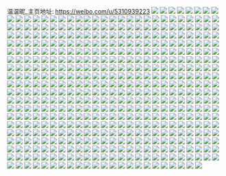 温温昵_主页地址: https://weibo.com/u/5310939223 
![](https://wx4.sinaimg.cn/mw2000/005Nq9U3gy1h94zomtxn8j32c03404qs.jpg) 
![](https://wx4.sinaimg.cn/mw2000/005Nq9U3gy1h94zop5ubgj329f2blu0x.jpg) 
![](https://wx4.sinaimg.cn/mw2000/005Nq9U3gy1h94zoiybnjj32eo37ke84.jpg) 
![](https://wx4.sinaimg.cn/mw2000/005Nq9U3gy1h94zol6713j316o1kw4qp.jpg) 
![](https://wx4.sinaimg.cn/mw2000/005Nq9U3gy1h94zokaqw9j32c0340u0y.jpg) 
![](https://wx4.sinaimg.cn/mw2000/005Nq9U3gy1h94zoo7atnj32c03407wj.jpg) 
![](https://wx4.sinaimg.cn/mw2000/005Nq9U3gy1h94zotmx9vj32c03407wk.jpg) 
![](https://wx4.sinaimg.cn/mw2000/005Nq9U3gy1h94zoqkx5fj328t2zr4qs.jpg) 
![](https://wx4.sinaimg.cn/mw2000/005Nq9U3gy1h8y1w36v1cj31o01o0e81.jpg) 
![](https://wx4.sinaimg.cn/mw2000/005Nq9U3gy1h8y1ulex2tj30wi0wiqbb.jpg) 
![](https://wx4.sinaimg.cn/mw2000/005Nq9U3gy1h8y1um1f8wj30wi0wi11u.jpg) 
![](https://wx4.sinaimg.cn/mw2000/005Nq9U3gy1h8y1uj5yj9j30wi0wiwoj.jpg) 
![](https://wx4.sinaimg.cn/mw2000/005Nq9U3gy1h8vstu8gwgj32c02c07wi.jpg) 
![](https://wx4.sinaimg.cn/mw2000/005Nq9U3gy1h8vsphmx0mj32c0340e82.jpg) 
![](https://wx4.sinaimg.cn/mw2000/005Nq9U3gy1h8vspiydj8j32c0340hdu.jpg) 
![](https://wx4.sinaimg.cn/mw2000/005Nq9U3gy1h8vssh9raej316o1kwqec.jpg) 
![](https://wx4.sinaimg.cn/mw2000/005Nq9U3gy1h8vstvmazsj33402c0hdt.jpg) 
![](https://wx4.sinaimg.cn/mw2000/005Nq9U3gy1h8ul3dm87jj32c03404qq.jpg) 
![](https://wx4.sinaimg.cn/mw2000/005Nq9U3gy1h8ul3fuf4bj31kw35s7wi.jpg) 
![](https://wx4.sinaimg.cn/mw2000/005Nq9U3gy1h8ul3gqzr1j33402c0b29.jpg) 
![](https://wx4.sinaimg.cn/mw2000/005Nq9U3gy1h87jp6q1z7j31kw1kwb29.jpg) 
![](https://wx4.sinaimg.cn/mw2000/005Nq9U3gy1h87jp7kx8jj31kw1kw4qp.jpg) 
![](https://wx4.sinaimg.cn/mw2000/005Nq9U3gy1h87jp95778j31fy1fyx6p.jpg) 
![](https://wx4.sinaimg.cn/mw2000/005Nq9U3gy1h7sc6zg96lj31o0280kjl.jpg) 
![](https://wx4.sinaimg.cn/mw2000/005Nq9U3gy1h7sc70ns5ej312n1fj7oh.jpg) 
![](https://wx4.sinaimg.cn/mw2000/005Nq9U3gy1h7sc6y8u1zj31by1rxb29.jpg) 
![](https://wx4.sinaimg.cn/mw2000/005Nq9U3gy1h7ovc01zhsj314n1i74jp.jpg) 
![](https://wx4.sinaimg.cn/mw2000/005Nq9U3gy1h7ovbxpjdqj31k21pqb29.jpg) 
![](https://wx4.sinaimg.cn/mw2000/005Nq9U3gy1h7ovbwm7zkj31pd21x7wh.jpg) 
![](https://wx4.sinaimg.cn/mw2000/005Nq9U3gy1h7ovc0l5q8j316o1kwqqw.jpg) 
![](https://wx4.sinaimg.cn/mw2000/005Nq9U3gy1h7ovbyvy3pj31kw1kwhdt.jpg) 
![](https://wx4.sinaimg.cn/mw2000/005Nq9U3gy1h7ovbvl8rpj31kw1kw4qp.jpg) 
![](https://wx4.sinaimg.cn/mw2000/005Nq9U3gy1h7kg7rd2blj316o16oan0.jpg) 
![](https://wx4.sinaimg.cn/mw2000/005Nq9U3gy1h7kg7pqujaj31o0280qv6.jpg) 
![](https://wx4.sinaimg.cn/mw2000/005Nq9U3gy1h7kg7qqn69j31mc25se81.jpg) 
![](https://wx4.sinaimg.cn/mw2000/005Nq9U3gy1h7b46c22arj31sc1sce55.jpg) 
![](https://wx4.sinaimg.cn/mw2000/005Nq9U3gy1h6uvc9l6rlj31kw1kwhd0.jpg) 
![](https://wx4.sinaimg.cn/mw2000/005Nq9U3gy1h6uvc4eelzj310x1d8ttn.jpg) 
![](https://wx4.sinaimg.cn/mw2000/005Nq9U3gy1h6uvc8xlmvj316k1jtk2a.jpg) 
![](https://wx4.sinaimg.cn/mw2000/005Nq9U3gy1h6uvc35xp1j31kw1kwqob.jpg) 
![](https://wx4.sinaimg.cn/mw2000/005Nq9U3gy1h6uvc1ttz1j313y1h94qp.jpg) 
![](https://wx4.sinaimg.cn/mw2000/005Nq9U3gy1h6uvc0zpo4j32c03401kz.jpg) 
![](https://wx4.sinaimg.cn/mw2000/005Nq9U3gy1h6uvc8353vj30n00xdq5f.jpg) 
![](https://wx4.sinaimg.cn/mw2000/005Nq9U3gy1h6uvc714kkj324021ewmr.jpg) 
![](https://wx4.sinaimg.cn/mw2000/005Nq9U3gy1h6uvc2k1zvj30mr0c10x8.jpg) 
![](https://wx4.sinaimg.cn/mw2000/005Nq9U3gy1h6mp5fy91qj316o1kwapl.jpg) 
![](https://wx4.sinaimg.cn/mw2000/005Nq9U3gy1h6mp5gvuazj316p1kw1fp.jpg) 
![](https://wx4.sinaimg.cn/mw2000/005Nq9U3gy1h6a15kxebej320830cu0z.jpg) 
![](https://wx4.sinaimg.cn/mw2000/005Nq9U3gy1h6a15for55j329d29dqv6.jpg) 
![](https://wx4.sinaimg.cn/mw2000/005Nq9U3gy1h6a15eeiunj32bz2bzqv6.jpg) 
![](https://wx4.sinaimg.cn/mw2000/005Nq9U3gy1h6a15m6mztj32c0340qv6.jpg) 
![](https://wx4.sinaimg.cn/mw2000/005Nq9U3gy1h6202fee7tj32dc35se0k.jpg) 
![](https://wx4.sinaimg.cn/mw2000/005Nq9U3gy1h6202gmo78j32dc35se82.jpg) 
![](https://wx4.sinaimg.cn/mw2000/005Nq9U3gy1h6202j7ikkj32dc35se82.jpg) 
![](https://wx4.sinaimg.cn/mw2000/005Nq9U3gy1h6202hzrwhj32dc35skjm.jpg) 
![](https://wx4.sinaimg.cn/mw2000/005Nq9U3gy1h5twln5f0mj31o01o0e81.jpg) 
![](https://wx4.sinaimg.cn/mw2000/005Nq9U3gy1h5twlouzm5j31nz1nze81.jpg) 
![](https://wx4.sinaimg.cn/mw2000/005Nq9U3gy1h5twlq9t9aj31o01o0kjl.jpg) 
![](https://wx4.sinaimg.cn/mw2000/005Nq9U3gy1h5h1b2wc1oj32c0340x6q.jpg) 
![](https://wx4.sinaimg.cn/mw2000/005Nq9U3gy1h5h1b8w1d1j32dc35s1kz.jpg) 
![](https://wx4.sinaimg.cn/mw2000/005Nq9U3gy1h57vcvcbifj31nz1nze81.jpg) 
![](https://wx4.sinaimg.cn/mw2000/005Nq9U3gy1h57vczdyi3j31o01o0e81.jpg) 
![](https://wx4.sinaimg.cn/mw2000/005Nq9U3gy1h56uaqnw8bj316o1kwh8y.jpg) 
![](https://wx4.sinaimg.cn/mw2000/005Nq9U3gy1h56uap5ff5j316o1kw7vk.jpg) 
![](https://wx4.sinaimg.cn/mw2000/005Nq9U3gy1h56ub4trv2j31o0280x6p.jpg) 
![](https://wx4.sinaimg.cn/mw2000/005Nq9U3gy1h56ub6tsg7j31401ickeb.jpg) 
![](https://wx4.sinaimg.cn/mw2000/005Nq9U3gy1h56uba71rjj322w2rs1kz.jpg) 
![](https://wx4.sinaimg.cn/mw2000/005Nq9U3gy1h56ubbxg44j32c0340x6p.jpg) 
![](https://wx4.sinaimg.cn/mw2000/005Nq9U3gy1h56ubpswkej32c033ze84.jpg) 
![](https://wx4.sinaimg.cn/mw2000/005Nq9U3gy1h56ubql09ij316o1kwdvl.jpg) 
![](https://wx4.sinaimg.cn/mw2000/005Nq9U3gy1h56ubtg59uj32c033z7wj.jpg) 
![](https://wx4.sinaimg.cn/mw2000/005Nq9U3ly1h4yp2d6u4oj323u35s4qq.jpg) 
![](https://wx4.sinaimg.cn/mw2000/005Nq9U3ly1h4yp279w90j323u35su0x.jpg) 
![](https://wx4.sinaimg.cn/mw2000/005Nq9U3ly1h4yp1jhrqhj337k4tcb29.jpg) 
![](https://wx4.sinaimg.cn/mw2000/005Nq9U3ly1h4yp1xa21vj311x1kwx0i.jpg) 
![](https://wx4.sinaimg.cn/mw2000/005Nq9U3ly1h4yp1z1ozqj311x1kwdwn.jpg) 
![](https://wx4.sinaimg.cn/mw2000/005Nq9U3ly1h4yp20xhkej311x1kwnel.jpg) 
![](https://wx4.sinaimg.cn/mw2000/005Nq9U3ly1h4yp1lrdxoj311x1kwtt4.jpg) 
![](https://wx4.sinaimg.cn/mw2000/005Nq9U3ly1h4yp1uqnqej311x1kwql8.jpg) 
![](https://wx4.sinaimg.cn/mw2000/005Nq9U3ly1h4yp1s1gr9j323u35se82.jpg) 
![](https://wx4.sinaimg.cn/mw2000/005Nq9U3gy1h4sy0ak5eaj316o1kw4j0.jpg) 
![](https://wx4.sinaimg.cn/mw2000/005Nq9U3gy1h4sxzqqo3aj31o0280b2d.jpg) 
![](https://wx4.sinaimg.cn/mw2000/005Nq9U3gy1h4efxz2ipbj316o1kwn7v.jpg) 
![](https://wx4.sinaimg.cn/mw2000/005Nq9U3gy1h4efxyhotkj30w41kw7gf.jpg) 
![](https://wx4.sinaimg.cn/mw2000/005Nq9U3gy1h4efxzhk8sj316o1kwwt2.jpg) 
![](https://wx4.sinaimg.cn/mw2000/005Nq9U3gy1h4efy2ubykj31o02yoqv6.jpg) 
![](https://wx4.sinaimg.cn/mw2000/005Nq9U3gy1h45qvito0cj316o1kwaxh.jpg) 
![](https://wx4.sinaimg.cn/mw2000/005Nq9U3gy1h45qvg5b2gj30u014012l.jpg) 
![](https://wx4.sinaimg.cn/mw2000/005Nq9U3gy1h45qvhgho1j32c03401kx.jpg) 
![](https://wx4.sinaimg.cn/mw2000/005Nq9U3gy1h417ftfod9j316o1kwtx9.jpg) 
![](https://wx4.sinaimg.cn/mw2000/005Nq9U3gy1h417fv43m0j316o1kw7kq.jpg) 
![](https://wx4.sinaimg.cn/mw2000/005Nq9U3gy1h417fpk87gj316o1kw4dc.jpg) 
![](https://wx4.sinaimg.cn/mw2000/005Nq9U3gy1h417fbl36uj316o1kw4qp.jpg) 
![](https://wx4.sinaimg.cn/mw2000/005Nq9U3gy1h3sznvvx4qj310e1cik12.jpg) 
![](https://wx4.sinaimg.cn/mw2000/005Nq9U3gy1h3sznxhhp0j31551iv1ai.jpg) 
![](https://wx4.sinaimg.cn/mw2000/005Nq9U3gy1h3sznv2cuzj316o1kw1kx.jpg) 
![](https://wx4.sinaimg.cn/mw2000/005Nq9U3gy1h3sznzb68cj316o1kwaoz.jpg) 
![](https://wx4.sinaimg.cn/mw2000/005Nq9U3ly1h3ilrrpm54j32bt24be82.jpg) 
![](https://wx4.sinaimg.cn/mw2000/005Nq9U3ly1h3ilrtok4gj31kw1kwhdt.jpg) 
![](https://wx4.sinaimg.cn/mw2000/005Nq9U3ly1h3ilrpqw34j316o1l8tyj.jpg) 
![](https://wx4.sinaimg.cn/mw2000/005Nq9U3ly1h3ilrq77mxj30n01597dw.jpg) 
![](https://wx4.sinaimg.cn/mw2000/005Nq9U3gy1h3brwbro0yj31kw1kw7wh.jpg) 
![](https://wx4.sinaimg.cn/mw2000/005Nq9U3ly1h308bmysexj310q1czajy.jpg) 
![](https://wx4.sinaimg.cn/mw2000/005Nq9U3ly1h308bq4a3lj316o1kwh09.jpg) 
![](https://wx4.sinaimg.cn/mw2000/005Nq9U3ly1h308bpl94aj31371g9166.jpg) 
![](https://wx4.sinaimg.cn/mw2000/005Nq9U3ly1h308bnko12j314n1i67hk.jpg) 
![](https://wx4.sinaimg.cn/mw2000/005Nq9U3ly1h308bootnpj32bw33vnpd.jpg) 
![](https://wx4.sinaimg.cn/mw2000/005Nq9U3ly1h308bqz2dkj316o1kwkd3.jpg) 
![](https://wx4.sinaimg.cn/mw2000/005Nq9U3ly1h2d4uqa5byj3215215u0x.jpg) 
![](https://wx4.sinaimg.cn/mw2000/005Nq9U3ly1h2d4umxmufj31o02801ky.jpg) 
![](https://wx4.sinaimg.cn/mw2000/005Nq9U3ly1h2d4unj6w7j316o1kwh8g.jpg) 
![](https://wx4.sinaimg.cn/mw2000/005Nq9U3ly1h2d4unzs4dj31kw1kwqkz.jpg) 
![](https://wx4.sinaimg.cn/mw2000/005Nq9U3ly1h2d4up0m6wj31kw1kwhdt.jpg) 
![](https://wx4.sinaimg.cn/mw2000/005Nq9U3ly1h2d4ukfgzij31kw1kwu0x.jpg) 
![](https://wx4.sinaimg.cn/mw2000/005Nq9U3ly1h1vr8ljuhlj32c02c0npe.jpg) 
![](https://wx4.sinaimg.cn/mw2000/005Nq9U3ly1h1vr8k1hmuj32c02c0kjl.jpg) 
![](https://wx4.sinaimg.cn/mw2000/005Nq9U3ly1h1tduj0mm4j311x1kwarg.jpg) 
![](https://wx4.sinaimg.cn/mw2000/005Nq9U3ly1h1tdujl6tfj311x1kwqhd.jpg) 
![](https://wx4.sinaimg.cn/mw2000/005Nq9U3ly1h1tduk8vixj311x1kwkey.jpg) 
![](https://wx4.sinaimg.cn/mw2000/005Nq9U3ly1h1tduigbqfj311x1kw4gg.jpg) 
![](https://wx4.sinaimg.cn/mw2000/005Nq9U3ly1h1tdulpbonj31y62xbhdu.jpg) 
![](https://wx4.sinaimg.cn/mw2000/005Nq9U3ly1h1tduviootj32bc3h0npg.jpg) 
![](https://wx4.sinaimg.cn/mw2000/005Nq9U3ly1h1nla2hxfmj311x1kwqqg.jpg) 
![](https://wx4.sinaimg.cn/mw2000/005Nq9U3ly1h1nla0t8vrj311x1kwkfd.jpg) 
![](https://wx4.sinaimg.cn/mw2000/005Nq9U3ly1h1nla1taehj311x1kwdva.jpg) 
![](https://wx4.sinaimg.cn/mw2000/005Nq9U3ly1h1nla19ymhj311x1kw7s9.jpg) 
![](https://wx4.sinaimg.cn/mw2000/005Nq9U3ly1h1nla2x7n9j311x1kw1cz.jpg) 
![](https://wx4.sinaimg.cn/mw2000/005Nq9U3gy1h1gnyns3i7j316o1kwb29.jpg) 
![](https://wx4.sinaimg.cn/mw2000/005Nq9U3gy1h1gnyp17xbj316o1kwe4h.jpg) 
![](https://wx4.sinaimg.cn/mw2000/005Nq9U3gy1h1gnyk35w3j31sk2ds4qr.jpg) 
![](https://wx4.sinaimg.cn/mw2000/005Nq9U3gy1h1gnyrtcmyj31sk2dse82.jpg) 
![](https://wx4.sinaimg.cn/mw2000/005Nq9U3ly1h1d9mue3xhj32c0340kjn.jpg) 
![](https://wx4.sinaimg.cn/mw2000/005Nq9U3ly1h1d9mvxa8rj32c0340kjn.jpg) 
![](https://wx4.sinaimg.cn/mw2000/005Nq9U3ly1h0dh9ldswkj31kw1kwe81.jpg) 
![](https://wx4.sinaimg.cn/mw2000/005Nq9U3ly1h0dh9n8jy3j31kw1kw4q5.jpg) 
![](https://wx4.sinaimg.cn/mw2000/005Nq9U3ly1h09yhz18crj31kw1kwkjl.jpg) 
![](https://wx4.sinaimg.cn/mw2000/005Nq9U3ly1h09yi0yyqhj31kw1kax6p.jpg) 
![](https://wx4.sinaimg.cn/mw2000/005Nq9U3ly1h09yi3qxxkj31kw1kw7wi.jpg) 
![](https://wx4.sinaimg.cn/mw2000/005Nq9U3gy1gzx8l29c7uj31kw1kw4qp.jpg) 
![](https://wx4.sinaimg.cn/mw2000/005Nq9U3gy1gzx8l4lndaj31kw1kw1kx.jpg) 
![](https://wx4.sinaimg.cn/mw2000/005Nq9U3gy1gzx8lba1sjj30sg0sgdzg.jpg) 
![](https://wx4.sinaimg.cn/mw2000/005Nq9U3gy1gzx8lkikp3j31jv1jv1kx.jpg) 
![](https://wx4.sinaimg.cn/mw2000/005Nq9U3gy1gzx8j5vs3pj32c02c04qq.jpg) 
![](https://wx4.sinaimg.cn/mw2000/005Nq9U3gy1gzmuaysjcij316o1kwkjl.jpg) 
![](https://wx4.sinaimg.cn/mw2000/005Nq9U3gy1gzmub108m1j32c03401kz.jpg) 
![](https://wx4.sinaimg.cn/mw2000/005Nq9U3gy1gzmub5zdxlj32c034a7wk.jpg) 
![](https://wx4.sinaimg.cn/mw2000/005Nq9U3gy1gzfu9gm4ksj32c0340u0y.jpg) 
![](https://wx4.sinaimg.cn/mw2000/005Nq9U3gy1gz1zob03lfj31lk2231kx.jpg) 
![](https://wx4.sinaimg.cn/mw2000/005Nq9U3gy1gz1zoe2cedj31w12ipu0x.jpg) 
![](https://wx4.sinaimg.cn/mw2000/005Nq9U3gy1gz1zo9vepkj316o1kw4mo.jpg) 
![](https://wx4.sinaimg.cn/mw2000/005Nq9U3gy1gz0sakim19j31311g0dwl.jpg) 
![](https://wx4.sinaimg.cn/mw2000/005Nq9U3gy1gyzmihf6c9j316o1kwh62.jpg) 
![](https://wx4.sinaimg.cn/mw2000/005Nq9U3gy1gyzmilyjhsj31ly25a7wh.jpg) 
![](https://wx4.sinaimg.cn/mw2000/005Nq9U3gy1gyzmijt67cj32801o0kjl.jpg) 
![](https://wx4.sinaimg.cn/mw2000/005Nq9U3gy1gylskfjyxoj32c033yqv6.jpg) 
![](https://wx4.sinaimg.cn/mw2000/005Nq9U3gy1gylsk8siwrj316o1kwe4x.jpg) 
![](https://wx4.sinaimg.cn/mw2000/005Nq9U3gy1gydqqjheohj316o1kw4qp.jpg) 
![](https://wx4.sinaimg.cn/mw2000/005Nq9U3gy1gydqry13ijj33402c0x6r.jpg) 
![](https://wx4.sinaimg.cn/mw2000/005Nq9U3gy1gxv7mm70rtj31f728xe81.jpg) 
![](https://wx4.sinaimg.cn/mw2000/005Nq9U3gy1gxv7mnwwfjj320c2ajb2a.jpg) 
![](https://wx4.sinaimg.cn/mw2000/005Nq9U3gy1gxv7mrfj8tj31kw322e82.jpg) 
![](https://wx4.sinaimg.cn/mw2000/005Nq9U3gy1gxswdyprjij32c0340e83.jpg) 
![](https://wx4.sinaimg.cn/mw2000/005Nq9U3gy1gxswd67quyj323u35s1kz.jpg) 
![](https://wx4.sinaimg.cn/mw2000/005Nq9U3gy1gxswcdsgqlj31f628xe81.jpg) 
![](https://wx4.sinaimg.cn/mw2000/005Nq9U3gy1gxrrud8gtrj311x1kwqnx.jpg) 
![](https://wx4.sinaimg.cn/mw2000/005Nq9U3gy1gxrrunnsvmj323u35snpf.jpg) 
![](https://wx4.sinaimg.cn/mw2000/005Nq9U3gy1gxrrv2m8x4j335s23ux6r.jpg) 
![](https://wx4.sinaimg.cn/mw2000/005Nq9U3gy1gxrrubler0j323u35su0z.jpg) 
![](https://wx4.sinaimg.cn/mw2000/005Nq9U3ly1gxacwtc8elj31kw16o4n9.jpg) 
![](https://wx4.sinaimg.cn/mw2000/005Nq9U3ly1gxacx618zej31kw16owzt.jpg) 
![](https://wx4.sinaimg.cn/mw2000/005Nq9U3ly1gxacx8mpjcj31hc1407kf.jpg) 
![](https://wx4.sinaimg.cn/mw2000/005Nq9U3ly1gx6z0fm959j31kw1kw7ry.jpg) 
![](https://wx4.sinaimg.cn/mw2000/005Nq9U3ly1gx6z06667pj31e31gak8o.jpg) 
![](https://wx4.sinaimg.cn/mw2000/005Nq9U3ly1gx6z0jgzc8j30w01kwamz.jpg) 
![](https://wx4.sinaimg.cn/mw2000/005Nq9U3ly1gx168u8fbvj31kw1kwu0x.jpg) 
![](https://wx4.sinaimg.cn/mw2000/005Nq9U3ly1gx168wfo5bj315o2bcnpd.jpg) 
![](https://wx4.sinaimg.cn/mw2000/005Nq9U3gy1gw85qi7034j31o0280qv6.jpg) 
![](https://wx4.sinaimg.cn/mw2000/005Nq9U3gy1gw85qwsctij316o1kwb29.jpg) 
![](https://wx4.sinaimg.cn/mw2000/005Nq9U3gy1gw85r4yaksj316o1kwe81.jpg) 
![](https://wx4.sinaimg.cn/mw2000/005Nq9U3gy1gw85rcrl2dj316o1kwnpd.jpg) 
![](https://wx4.sinaimg.cn/mw2000/005Nq9U3gy1gvt5m5lywtj31i316oasc.jpg) 
![](https://wx4.sinaimg.cn/mw2000/005Nq9U3gy1gvt5lz0xzpj31g416o4fl.jpg) 
![](https://wx4.sinaimg.cn/mw2000/005Nq9U3gy1gvt5lswbz2j31kw16v7wh.jpg) 
![](https://wx4.sinaimg.cn/mw2000/005Nq9U3gy1gv79ar6c74j63402dckjo02.jpg) 
![](https://wx4.sinaimg.cn/mw2000/005Nq9U3gy1gv79bhgn49j63052c0qv802.jpg) 
![](https://wx4.sinaimg.cn/mw2000/005Nq9U3gy1gv50fu0kxdj613s1kw1fw02.jpg) 
![](https://wx4.sinaimg.cn/mw2000/005Nq9U3gy1gv1iov0g3ij616n1kwhcl02.jpg) 
![](https://wx4.sinaimg.cn/mw2000/005Nq9U3gy1gv1ipn9xo5j624v2nju0y02.jpg) 
![](https://wx4.sinaimg.cn/mw2000/005Nq9U3gy1gupw2kn0xbj616o1kw7ot02.jpg) 
![](https://wx4.sinaimg.cn/mw2000/005Nq9U3gy1gupw26mgb9j61ax1kw1f302.jpg) 
![](https://wx4.sinaimg.cn/mw2000/005Nq9U3gy1gul9e43rkwj62c035b4qr02.jpg) 
![](https://wx4.sinaimg.cn/mw2000/005Nq9U3gy1gul9dzox3cj62c0340e8302.jpg) 
![](https://wx4.sinaimg.cn/mw2000/005Nq9U3gy1gul9dn0ui7j62c030qu1102.jpg) 
![](https://wx4.sinaimg.cn/mw2000/005Nq9U3gy1gul9du5t0qj62c034dx6r02.jpg) 
![](https://wx4.sinaimg.cn/mw2000/005Nq9U3gy1gul9e9hnyhj62bq3401kz02.jpg) 
![](https://wx4.sinaimg.cn/mw2000/005Nq9U3gy1gul9e5jkwkj616o1kwh4d02.jpg) 
![](https://wx4.sinaimg.cn/mw2000/005Nq9U3gy1guj1ad7nntj6340340b2c02.jpg) 
![](https://wx4.sinaimg.cn/mw2000/005Nq9U3gy1gu0g2n8tnuj61o01o07wi02.jpg) 
![](https://wx4.sinaimg.cn/mw2000/005Nq9U3gy1gu0g2kiv44j61o01o0x6p02.jpg) 
![](https://wx4.sinaimg.cn/mw2000/005Nq9U3gy1gtzb3n32ryj61o01o0u0x02.jpg) 
![](https://wx4.sinaimg.cn/mw2000/005Nq9U3gy1gtzb3pmbuoj61o01o0kjl02.jpg) 
![](https://wx4.sinaimg.cn/mw2000/005Nq9U3gy1gtzb41h4fyj61o01o0npd02.jpg) 
![](https://wx4.sinaimg.cn/mw2000/005Nq9U3gy1gtq2af626bj61o01o0npd02.jpg) 
![](https://wx4.sinaimg.cn/mw2000/005Nq9U3gy1gtq2ahtllgj61o01o0hdt02.jpg) 
![](https://wx4.sinaimg.cn/mw2000/005Nq9U3gy1gtozofff18j61o01o0hdt02.jpg) 
![](https://wx4.sinaimg.cn/mw2000/005Nq9U3gy1gtozokjuvbj61o01o0e8102.jpg) 
![](https://wx4.sinaimg.cn/mw2000/005Nq9U3gy1gtld5saa0cj61rg2bl4qp02.jpg) 
![](https://wx4.sinaimg.cn/mw2000/005Nq9U3gy1gtld5wypmmj623u35s4qr02.jpg) 
![](https://wx4.sinaimg.cn/mw2000/005Nq9U3gy1gtld62gsaaj623u35sx6q02.jpg) 
![](https://wx4.sinaimg.cn/mw2000/005Nq9U3gy1gtld6a7i96j623u35se8602.jpg) 
![](https://wx4.sinaimg.cn/mw2000/005Nq9U3gy1gt2xpfaytij32c02c0e84.jpg) 
![](https://wx4.sinaimg.cn/mw2000/005Nq9U3gy1gt2xplwvkfj30u00u07er.jpg) 
![](https://wx4.sinaimg.cn/mw2000/005Nq9U3gy1gt2xpjpooej32801o0u0x.jpg) 
![](https://wx4.sinaimg.cn/mw2000/005Nq9U3gy1gt2xptd4mvj323p23pb2a.jpg) 
![](https://wx4.sinaimg.cn/mw2000/005Nq9U3gy1gt0owg09ldj31o01o04qq.jpg) 
![](https://wx4.sinaimg.cn/mw2000/005Nq9U3gy1gt0ovlexwtj31o01lxx6p.jpg) 
![](https://wx4.sinaimg.cn/mw2000/005Nq9U3gy1gszsl0wznnj31o01o0npd.jpg) 
![](https://wx4.sinaimg.cn/mw2000/005Nq9U3gy1gsx9yf29kwj61o01o0qv502.jpg) 
![](https://wx4.sinaimg.cn/mw2000/005Nq9U3gy1gsmvbfzmr2j32ao328hdv.jpg) 
![](https://wx4.sinaimg.cn/mw2000/005Nq9U3gy1gsmvbnaqavj31w12ip1kz.jpg) 
![](https://wx4.sinaimg.cn/mw2000/005Nq9U3gy1gser22bs6gj32c02c0qvd.jpg) 
![](https://wx4.sinaimg.cn/mw2000/005Nq9U3gy1gser1yiasqj62c02c0he402.jpg) 
![](https://wx4.sinaimg.cn/mw2000/005Nq9U3gy1gsa40agy75j32c02c0e8a.jpg) 
![](https://wx4.sinaimg.cn/mw2000/005Nq9U3gy1gsa40vnnfaj32c02c0qvc.jpg) 
![](https://wx4.sinaimg.cn/mw2000/005Nq9U3gy1gsa40j82ahj62c02c01la02.jpg) 
![](https://wx4.sinaimg.cn/mw2000/005Nq9U3gy1gsa40pqinyj32c02c0e8a.jpg) 
![](https://wx4.sinaimg.cn/mw2000/005Nq9U3gy1gs6lxo4ux2j32c02c0x6t.jpg) 
![](https://wx4.sinaimg.cn/mw2000/005Nq9U3gy1gs6lxiekqzj32c02c0hdz.jpg) 
![](https://wx4.sinaimg.cn/mw2000/005Nq9U3gy1grw8o1o6pwj32ax2vskjs.jpg) 
![](https://wx4.sinaimg.cn/mw2000/005Nq9U3gy1grw8ny0acqj31wv1qb4qs.jpg) 
![](https://wx4.sinaimg.cn/mw2000/005Nq9U3gy1grw8o4w3mbj32c51sjkjp.jpg) 
![](https://wx4.sinaimg.cn/mw2000/005Nq9U3gy1grw8ns0kd8j32c02c0he3.jpg) 
![](https://wx4.sinaimg.cn/mw2000/005Nq9U3gy1grw8o7jg6lj32c01bj7wl.jpg) 
![](https://wx4.sinaimg.cn/mw2000/005Nq9U3gy1grw8nvm7m9j32c02c0u14.jpg) 
![](https://wx4.sinaimg.cn/mw2000/005Nq9U3gy1gra7s1eeszj623u35snpl02.jpg) 
![](https://wx4.sinaimg.cn/mw2000/005Nq9U3gy1gr926skbgwj323u35sx6x.jpg) 
![](https://wx4.sinaimg.cn/mw2000/005Nq9U3gy1gr6r3cjjp1j32c02c0x6v.jpg) 
![](https://wx4.sinaimg.cn/mw2000/005Nq9U3gy1gr6r39shpmj32c02c0e87.jpg) 
![](https://wx4.sinaimg.cn/mw2000/005Nq9U3gy1gr6r3687cdj32c02c07wp.jpg) 
![](https://wx4.sinaimg.cn/mw2000/005Nq9U3gy1gr6r32mlgtj32c02c0x6v.jpg) 
![](https://wx4.sinaimg.cn/mw2000/005Nq9U3gy1gqrpslqpl8j31o0280e84.jpg) 
![](https://wx4.sinaimg.cn/mw2000/005Nq9U3gy1gqg4fqt6b0j31o0248x6u.jpg) 
![](https://wx4.sinaimg.cn/mw2000/005Nq9U3gy1gqbh5dyaunj311x1kw4qs.jpg) 
![](https://wx4.sinaimg.cn/mw2000/005Nq9U3gy1gqbh5binluj323u35su1a.jpg) 
![](https://wx4.sinaimg.cn/mw2000/005Nq9U3gy1gqnkc5bsszj335s23uu16.jpg) 
![](https://wx4.sinaimg.cn/mw2000/005Nq9U3gy1gqnkc15qauj335s23ukjt.jpg) 
![](https://wx4.sinaimg.cn/mw2000/005Nq9U3gy1gqnkcadzsuj335s23ukju.jpg) 
![](https://wx4.sinaimg.cn/mw2000/005Nq9U3gy1gqnkchd0otj335s23u1l8.jpg) 
![](https://wx4.sinaimg.cn/mw2000/005Nq9U3gy1gqnkcjyc6zj34002o04qt.jpg) 
![](https://wx4.sinaimg.cn/mw2000/005Nq9U3gy1gqnkco6xvgj335s23u7wr.jpg) 
![](https://wx4.sinaimg.cn/mw2000/005Nq9U3gy1gqnkbusj7ij30n00ujqbf.jpg) 
![](https://wx4.sinaimg.cn/mw2000/005Nq9U3gy1gpim3meg86j31ve1ux1eb.jpg) 
![](https://wx4.sinaimg.cn/mw2000/005Nq9U3gy1gpim3w1jjrj31kw2akqv5.jpg) 
![](https://wx4.sinaimg.cn/mw2000/005Nq9U3gy1gpim3l7k5oj32c02c0e8b.jpg) 
![](https://wx4.sinaimg.cn/mw2000/005Nq9U3gy1gpim3tw4npj32c0340npm.jpg) 
![](https://wx4.sinaimg.cn/mw2000/005Nq9U3gy1gpim3poww5j31kw2dckjq.jpg) 
![](https://wx4.sinaimg.cn/mw2000/005Nq9U3gy1gpm2xu7m1jj31kw22cnpi.jpg) 
![](https://wx4.sinaimg.cn/mw2000/005Nq9U3gy1gpf4qj96mpj30sg0je78w.jpg) 
![](https://wx4.sinaimg.cn/mw2000/005Nq9U3gy1gpf4qitz5gj316e0jlx3y.jpg) 
![](https://wx4.sinaimg.cn/mw2000/005Nq9U3gy1gpf4qjoq12j31530n0gtl.jpg) 
![](https://wx4.sinaimg.cn/mw2000/005Nq9U3gy1gpf4qk3vuoj30n00u6doz.jpg) 
![](https://wx4.sinaimg.cn/mw2000/005Nq9U3gy1gp9cbipjadj30u00u0wkj.jpg) 
![](https://wx4.sinaimg.cn/mw2000/005Nq9U3gy1gp86y72ljoj30n00yi13q.jpg) 
![](https://wx4.sinaimg.cn/mw2000/005Nq9U3ly1gp3jng8rgyj30u00yt7fk.jpg) 
![](https://wx4.sinaimg.cn/mw2000/005Nq9U3ly1gp3jngoh2ej30u00u018d.jpg) 
![](https://wx4.sinaimg.cn/mw2000/005Nq9U3ly1gp1a9uhyqsj31400u0dp5.jpg) 
![](https://wx4.sinaimg.cn/mw2000/005Nq9U3ly1gp1a9uxvycj30u0140dm1.jpg) 
![](https://wx4.sinaimg.cn/mw2000/005Nq9U3ly1gp1a9v9fl6j30u0190n0v.jpg) 
![](https://wx4.sinaimg.cn/mw2000/005Nq9U3ly1gos21vk85xj30u0140107.jpg) 
![](https://wx4.sinaimg.cn/mw2000/005Nq9U3ly1gos21v99urj30u00u00ya.jpg) 
![](https://wx4.sinaimg.cn/mw2000/005Nq9U3ly1gos21uka5xj30u0140dpc.jpg) 
![](https://wx4.sinaimg.cn/mw2000/005Nq9U3ly1gos21v09v3j31400u0do2.jpg) 
![](https://wx4.sinaimg.cn/mw2000/005Nq9U3ly1gokl45vfawj31910u0qln.jpg) 
![](https://wx4.sinaimg.cn/mw2000/005Nq9U3ly1gokl454653j30sg0iygrm.jpg) 
![](https://wx4.sinaimg.cn/mw2000/005Nq9U3gy1gojx6h4qklj31910u0n4h.jpg) 
![](https://wx4.sinaimg.cn/mw2000/005Nq9U3ly1goe4ubvyenj30u01900yy.jpg) 
![](https://wx4.sinaimg.cn/mw2000/005Nq9U3ly1goe4ubea1gj30n00yigpx.jpg) 
![](https://wx4.sinaimg.cn/mw2000/005Nq9U3ly1goe4uc7pgej30u014013a.jpg) 
![](https://wx4.sinaimg.cn/mw2000/005Nq9U3gy1gnw73n1gdrj30u01147i8.jpg) 
![](https://wx4.sinaimg.cn/mw2000/005Nq9U3gy1gnvpbhdoscj30u0140qi4.jpg) 
![](https://wx4.sinaimg.cn/mw2000/005Nq9U3gy1gns7mcatx6j31o0280u0x.jpg) 
![](https://wx4.sinaimg.cn/mw2000/005Nq9U3gy1gns7lmpk3tj31o02807wi.jpg) 
![](https://wx4.sinaimg.cn/mw2000/005Nq9U3gy1gns7ljukytj31o0280x6p.jpg) 
![](https://wx4.sinaimg.cn/mw2000/005Nq9U3gy1gnpwt75qsyj30u0140q8w.jpg) 
![](https://wx4.sinaimg.cn/mw2000/005Nq9U3gy1gnpwt6lc59j30u0124jub.jpg) 
![](https://wx4.sinaimg.cn/mw2000/005Nq9U3gy1gnpwt7q70tj30u0140jx8.jpg) 
![](https://wx4.sinaimg.cn/mw2000/005Nq9U3gy1gnnmr84p5wj31o0280qv5.jpg) 
![](https://wx4.sinaimg.cn/mw2000/005Nq9U3gy1gnnmr1c3gyj31o02804qq.jpg) 
![](https://wx4.sinaimg.cn/mw2000/005Nq9U3gy1gnnmrc766gj31o0280qv6.jpg) 
![](https://wx4.sinaimg.cn/mw2000/005Nq9U3ly1gnk5kki8mvj31o02804qq.jpg) 
![](https://wx4.sinaimg.cn/mw2000/005Nq9U3ly1gnk5khy4fqj31o02804qq.jpg) 
![](https://wx4.sinaimg.cn/mw2000/005Nq9U3ly1gnk5kg661jj32c02c04qp.jpg) 
![](https://wx4.sinaimg.cn/mw2000/005Nq9U3gy1gnht4kxp5mj31o0280qv5.jpg) 
![](https://wx4.sinaimg.cn/mw2000/005Nq9U3gy1gnht4mtk96j31o0280x6p.jpg) 
![](https://wx4.sinaimg.cn/mw2000/005Nq9U3gy1gnht4hk8ufj33402c0e81.jpg) 
![](https://wx4.sinaimg.cn/mw2000/005Nq9U3gy1gnaphtyko1j31o0280b29.jpg) 
![](https://wx4.sinaimg.cn/mw2000/005Nq9U3gy1gn8nhuz3poj30yi1pc18n.jpg) 
![](https://wx4.sinaimg.cn/mw2000/005Nq9U3gy1gn8nhuerx4j31gg0u0k5p.jpg) 
![](https://wx4.sinaimg.cn/mw2000/005Nq9U3gy1gn7fhemzywj31o01o0x5q.jpg) 
![](https://wx4.sinaimg.cn/mw2000/005Nq9U3gy1gn7fhfmigmj313o166qcb.jpg) 
![](https://wx4.sinaimg.cn/mw2000/005Nq9U3gy1gn7fhhsevdj32yo1o0x6q.jpg) 
![](https://wx4.sinaimg.cn/mw2000/005Nq9U3gy1gpjrzwfm2ej30n00yin7m.jpg) 
![](https://wx4.sinaimg.cn/mw2000/005Nq9U3gy1gn3zeii4r7j31o01o0u0x.jpg) 
![](https://wx4.sinaimg.cn/mw2000/005Nq9U3gy1gmtkyhw0n2j32801o01kx.jpg) 
![](https://wx4.sinaimg.cn/mw2000/005Nq9U3gy1gmtkypbeddj31o01o0e81.jpg) 
![](https://wx4.sinaimg.cn/mw2000/005Nq9U3gy1gmj4vo02t9j31o01o04qp.jpg) 
![](https://wx4.sinaimg.cn/mw2000/005Nq9U3gy1gmj4ve6uvcj31o01o04qp.jpg) 
![](https://wx4.sinaimg.cn/mw2000/005Nq9U3gy1gmj4vu34qkj31o01o01kx.jpg) 
![](https://wx4.sinaimg.cn/mw2000/005Nq9U3gy1glyakeilocj31o01o0kjl.jpg) 
![](https://wx4.sinaimg.cn/mw2000/005Nq9U3gy1glyakfw7b6j30yi0yigs2.jpg) 
![](https://wx4.sinaimg.cn/mw2000/005Nq9U3gy1glyak5wlblj32c02c0e81.jpg) 
![](https://wx4.sinaimg.cn/mw2000/005Nq9U3gy1glyakk0an8j31li0wcngu.jpg) 
![](https://wx4.sinaimg.cn/mw2000/005Nq9U3gy1gltrahdzvkj31o01o0x1p.jpg) 
![](https://wx4.sinaimg.cn/mw2000/005Nq9U3gy1gktu07un58j31kw1kwans.jpg) 
![](https://wx4.sinaimg.cn/mw2000/005Nq9U3gy1gktu07eszhj31kw1kwdz6.jpg) 
![](https://wx4.sinaimg.cn/mw2000/005Nq9U3gy1gktu08elpdj311t12xgsd.jpg) 
![](https://wx4.sinaimg.cn/mw2000/005Nq9U3gy1gktu08u52ij316n16o79u.jpg) 
![](https://wx4.sinaimg.cn/mw2000/005Nq9U3gy1gkqdls3cslj31kw1kwhdt.jpg) 
![](https://wx4.sinaimg.cn/mw2000/005Nq9U3gy1gkqdlui2b7j31kw1kw1c4.jpg) 
![](https://wx4.sinaimg.cn/mw2000/005Nq9U3gy1gkqdloe479j31kw1kwhdt.jpg) 
![](https://wx4.sinaimg.cn/mw2000/005Nq9U3gy1gkqdlm7kvuj31kw1kwe81.jpg) 
![](https://wx4.sinaimg.cn/mw2000/005Nq9U3gy1gkqdlqb0z2j31kw1kw4jo.jpg) 
![](https://wx4.sinaimg.cn/mw2000/005Nq9U3gy1gkqdltb908j31kw1kwb29.jpg) 
![](https://wx4.sinaimg.cn/mw2000/005Nq9U3gy1gkln9glu5dj31kw16o1kx.jpg) 
![](https://wx4.sinaimg.cn/mw2000/005Nq9U3gy1gkln9k20irj30yi0pmagk.jpg) 
![](https://wx4.sinaimg.cn/mw2000/005Nq9U3gy1gkln9imt3pj31kw16o1kx.jpg) 
![](https://wx4.sinaimg.cn/mw2000/005Nq9U3gy1gkln9kjf9oj30yi18x497.jpg) 
![](https://wx4.sinaimg.cn/mw2000/005Nq9U3gy1gkln9hu8s7j31kw16ohdt.jpg) 
![](https://wx4.sinaimg.cn/mw2000/005Nq9U3gy1gkln9fpl2hj30qg0qg0vx.jpg) 
![](https://wx4.sinaimg.cn/mw2000/005Nq9U3gy1gkfzk9lrmaj31kw1kwk8n.jpg) 
![](https://wx4.sinaimg.cn/mw2000/005Nq9U3gy1gkfzkad2mzj31kw1kwttb.jpg) 
![](https://wx4.sinaimg.cn/mw2000/005Nq9U3gy1gkfzkbrfpej31kw0zwds7.jpg) 
![](https://wx4.sinaimg.cn/mw2000/005Nq9U3gy1gkfzkb46mdj31kw1kwqmr.jpg) 
![](https://wx4.sinaimg.cn/mw2000/005Nq9U3gy1gkeuvqci0kj31kw1kwtyz.jpg) 
![](https://wx4.sinaimg.cn/mw2000/005Nq9U3gy1gkeuvpm9iaj30u00u0tf5.jpg) 
![](https://wx4.sinaimg.cn/mw2000/005Nq9U3gy1gkeuvp5zo0j31kw1kwh4e.jpg) 
![](https://wx4.sinaimg.cn/mw2000/005Nq9U3gy1gka50vdssnj30u00u0wo7.jpg) 
![](https://wx4.sinaimg.cn/mw2000/005Nq9U3gy1gka50vswjzj30u00u0aiv.jpg) 
![](https://wx4.sinaimg.cn/mw2000/005Nq9U3gy1gka50wk76kj30u00u0gy1.jpg) 
![](https://wx4.sinaimg.cn/mw2000/005Nq9U3gy1gka50xg07fj30u00u0jyo.jpg) 
![](https://wx4.sinaimg.cn/mw2000/005Nq9U3gy1gka50uv0q7j30u00u0qem.jpg) 
![](https://wx4.sinaimg.cn/mw2000/005Nq9U3gy1gka50wzflyj30u00u0n7o.jpg) 
![](https://wx4.sinaimg.cn/mw2000/005Nq9U3gy1gk95zsntg3j31400u0ws0.jpg) 
![](https://wx4.sinaimg.cn/mw2000/005Nq9U3gy1gk95zthxjoj30u00u0tib.jpg) 
![](https://wx4.sinaimg.cn/mw2000/005Nq9U3gy1gk5l7dbw16j31400u077y.jpg) 
![](https://wx4.sinaimg.cn/mw2000/005Nq9U3gy1gk5l7dtdifj31400u0jx8.jpg) 
![](https://wx4.sinaimg.cn/mw2000/005Nq9U3gy1givaoack9hj31o01o04qp.jpg) 
![](https://wx4.sinaimg.cn/mw2000/005Nq9U3gy1givao988qwj31o01o07wh.jpg) 
![](https://wx4.sinaimg.cn/mw2000/005Nq9U3gy1git0aj6m4qj30yi0yi0z8.jpg) 
![](https://wx4.sinaimg.cn/mw2000/005Nq9U3gy1git0ajocd9j30yi0yitl1.jpg) 
![](https://wx4.sinaimg.cn/mw2000/005Nq9U3gy1git0ak591bj31ei1eiwt0.jpg) 
![](https://wx4.sinaimg.cn/mw2000/005Nq9U3gy1git0al977oj32c02c0x6p.jpg) 
![](https://wx4.sinaimg.cn/mw2000/005Nq9U3gy1git0an5dc4j32c02c0qv6.jpg) 
![](https://wx4.sinaimg.cn/mw2000/005Nq9U3gy1git0aq1b5mj32c02c0e82.jpg) 
![](https://wx4.sinaimg.cn/mw2000/005Nq9U3gy1ghwo3w4lzkj31e00jlk0d.jpg) 
![](https://wx4.sinaimg.cn/mw2000/005Nq9U3gy1ghwo3vmbnsj30yi1a0wk1.jpg) 
![](https://wx4.sinaimg.cn/mw2000/005Nq9U3gy1ghoihka90tj31o01o01kx.jpg) 
![](https://wx4.sinaimg.cn/mw2000/005Nq9U3gy1ghoihj2hw5j32c02c01a0.jpg) 
![](https://wx4.sinaimg.cn/mw2000/005Nq9U3gy1ghoihlzcrej31o01o0b29.jpg) 
![](https://wx4.sinaimg.cn/mw2000/005Nq9U3gy1ghiqquvf0wj32c02c0e81.jpg) 
![](https://wx4.sinaimg.cn/mw2000/005Nq9U3gy1ghiqqkosgzj31h20yi1kx.jpg) 
![](https://wx4.sinaimg.cn/mw2000/005Nq9U3gy1ghiqqrqi0wj31o01o0b2a.jpg) 
![](https://wx4.sinaimg.cn/mw2000/005Nq9U3gy1ghiqqec2vbj31o01o0b29.jpg) 
![](https://wx4.sinaimg.cn/mw2000/005Nq9U3gy1ghiqqh4ezuj31o01o0nn1.jpg) 
![](https://wx4.sinaimg.cn/mw2000/005Nq9U3gy1ghiqqfx6frj31o01o0u0x.jpg) 
![](https://wx4.sinaimg.cn/mw2000/005Nq9U3gy1ghiqqmr6ddj31a00yiqdm.jpg) 
![](https://wx4.sinaimg.cn/mw2000/005Nq9U3gy1ghiqqhxeslj30ru1jodw4.jpg) 
![](https://wx4.sinaimg.cn/mw2000/005Nq9U3gy1ghiqqlzw12j31a00yi17h.jpg) 
![](https://wx4.sinaimg.cn/mw2000/005Nq9U3gy1ggvprhfpylj31o01o0hdt.jpg) 
![](https://wx4.sinaimg.cn/mw2000/005Nq9U3gy1ggvproajlfj30yi0zpkf8.jpg) 
![](https://wx4.sinaimg.cn/mw2000/005Nq9U3gy1ggvpu5moonj31o01o07wp.jpg) 
![](https://wx4.sinaimg.cn/mw2000/005Nq9U3gy1ggedlpiaj1j31o01o04qq.jpg) 
![](https://wx4.sinaimg.cn/mw2000/005Nq9U3gy1ggedlo4uloj32801o0hdt.jpg) 
![](https://wx4.sinaimg.cn/mw2000/005Nq9U3gy1ggedlqmbzlj31o01o0x5p.jpg) 
![](https://wx4.sinaimg.cn/mw2000/005Nq9U3gy1ggd1yby72uj31o01o0x6p.jpg) 
![](https://wx4.sinaimg.cn/mw2000/005Nq9U3gy1ggd1yacdudj30xt0xtqkx.jpg) 
![](https://wx4.sinaimg.cn/mw2000/005Nq9U3gy1ggd1ycznh2j31ap1881kx.jpg) 
![](https://wx4.sinaimg.cn/mw2000/005Nq9U3gy1gg8huwh8ojj30u00u0wim.jpg) 
![](https://wx4.sinaimg.cn/mw2000/005Nq9U3gy1gg8hx41zv0j30yi1pcu14.jpg) 
![](https://wx4.sinaimg.cn/mw2000/005Nq9U3gy1gfx0xipimkj30ru2binhr.jpg) 
![](https://wx4.sinaimg.cn/mw2000/005Nq9U3gy1gfx0xjiywej30ua0u0wm5.jpg) 
![](https://wx4.sinaimg.cn/mw2000/005Nq9U3gy1gf6c1mhlflj327k1lvu0x.jpg) 
![](https://wx4.sinaimg.cn/mw2000/005Nq9U3gy1gf6c0kzuamj30ru20lawi.jpg) 
![](https://wx4.sinaimg.cn/mw2000/005Nq9U3gy1gf6c1c8momj32801o0kjl.jpg) 
![](https://wx4.sinaimg.cn/mw2000/005Nq9U3gy1gesh6wugqzj30ru15qndd.jpg) 
![](https://wx4.sinaimg.cn/mw2000/005Nq9U3gy1gesh6xf3tfj30ru0vatdy.jpg) 
![](https://wx4.sinaimg.cn/mw2000/005Nq9U3gy1geq2ve22q8j31o01o07wh.jpg) 
![](https://wx4.sinaimg.cn/mw2000/005Nq9U3gy1geq2vgpvinj31o01o0b29.jpg) 
![](https://wx4.sinaimg.cn/mw2000/005Nq9U3gy1geot5fqfaxj31o01o07wh.jpg) 
![](https://wx4.sinaimg.cn/mw2000/005Nq9U3gy1geot5dcma9j31o01o0x6p.jpg) 
![](https://wx4.sinaimg.cn/mw2000/005Nq9U3gy1geot5ehinwj31o01o07wh.jpg) 
![](https://wx4.sinaimg.cn/mw2000/005Nq9U3gy1geot5bua0zj31o01o04qp.jpg) 
![](https://wx4.sinaimg.cn/mw2000/005Nq9U3gy1ge6fptbfffj31o0280qv5.jpg) 
![](https://wx4.sinaimg.cn/mw2000/005Nq9U3gy1ge6fpbbddyj31o0280e81.jpg) 
![](https://wx4.sinaimg.cn/mw2000/005Nq9U3gy1ge6fq4tqb6j31o01o0u0x.jpg) 
![](https://wx4.sinaimg.cn/mw2000/005Nq9U3gy1ge6fqcwdaaj31o01o0e81.jpg) 
![](https://wx4.sinaimg.cn/mw2000/005Nq9U3gy1ge6fphphuxj31o01o04qp.jpg) 
![](https://wx4.sinaimg.cn/mw2000/005Nq9U3gy1ge6fp3eoo4j31o01o0hdt.jpg) 
![](https://wx4.sinaimg.cn/mw2000/005Nq9U3gy1gdnjristm0j31491484ld.jpg) 
![](https://wx4.sinaimg.cn/mw2000/005Nq9U3gy1gdnjrciy75j3149148h7l.jpg) 
![](https://wx4.sinaimg.cn/mw2000/005Nq9U3gy1gdnjragu85j31491484mm.jpg) 
![](https://wx4.sinaimg.cn/mw2000/005Nq9U3gy1gctmx6y78sj32c02c04qs.jpg) 
![](https://wx4.sinaimg.cn/mw2000/005Nq9U3gy1gctmyat745j32yo280u0z.jpg) 
![](https://wx4.sinaimg.cn/mw2000/005Nq9U3gy1gctmzuvmh3j32c02c0x6r.jpg) 
![](https://wx4.sinaimg.cn/mw2000/005Nq9U3gy1gctmyudwisj32yo280b2b.jpg) 
![](https://wx4.sinaimg.cn/mw2000/005Nq9U3gy1gctmz99ia5j30ru1axtw0.jpg) 
![](https://wx4.sinaimg.cn/mw2000/005Nq9U3gy1gctmyxbvo1j30ru0va4dh.jpg) 
![](https://wx4.sinaimg.cn/mw2000/005Nq9U3gy1gctmwl8impj32nc1hnnpd.jpg) 
![](https://wx4.sinaimg.cn/mw2000/005Nq9U3gy1gctmz0x4k7j30ru0vaqkq.jpg) 
![](https://wx4.sinaimg.cn/mw2000/005Nq9U3gy1gctmz4t1rej30ru2bidz5.jpg) 
![](https://wx4.sinaimg.cn/mw2000/005Nq9U3gy1gci98xlq1oj31o01o04qp.jpg) 
![](https://wx4.sinaimg.cn/mw2000/005Nq9U3gy1gci98ywds1j31lc1nu7wh.jpg) 
![](https://wx4.sinaimg.cn/mw2000/005Nq9U3gy1gci98zwn2fj3149148ari.jpg) 
![](https://wx4.sinaimg.cn/mw2000/005Nq9U3gy1gbhelt58c9j310k0u0qd1.jpg) 
![](https://wx4.sinaimg.cn/mw2000/005Nq9U3gy1gbhem1j43ij30u00u0wmu.jpg) 
![](https://wx4.sinaimg.cn/mw2000/005Nq9U3gy1gbhelvdzdlj30u00u0gt9.jpg) 
![](https://wx4.sinaimg.cn/mw2000/005Nq9U3gy1gbhelx70atj317d0u0qck.jpg) 
![](https://wx4.sinaimg.cn/mw2000/005Nq9U3gy1gbhelreewej30u00u4wi2.jpg) 
![](https://wx4.sinaimg.cn/mw2000/005Nq9U3gy1gbhem4lngzj31hd0u0k7e.jpg) 
![](https://wx4.sinaimg.cn/mw2000/005Nq9U3gy1gbaayp680ej32hz1o07wi.jpg) 
![](https://wx4.sinaimg.cn/mw2000/005Nq9U3gy1gbaaypzjfnj30j60egt9v.jpg) 
![](https://wx4.sinaimg.cn/mw2000/005Nq9U3gy1gbaaynv1m5j31o01o04qp.jpg) 
![](https://wx4.sinaimg.cn/mw2000/005Nq9U3gy1gb5n93gpd2j30u0140n7p.jpg) 
![](https://wx4.sinaimg.cn/mw2000/005Nq9U3gy1gb5nak7my6j30u00u0790.jpg) 
![](https://wx4.sinaimg.cn/mw2000/005Nq9U3gy1gb5n95fsvsj30u00u012a.jpg) 
![](https://wx4.sinaimg.cn/mw2000/005Nq9U3gy1gb5nam1s31j30u00w4dof.jpg) 
![](https://wx4.sinaimg.cn/mw2000/005Nq9U3gy1gb5n973h0aj30u00u0ahl.jpg) 
![](https://wx4.sinaimg.cn/mw2000/005Nq9U3gy1gb5nan5p7uj30u00u0aer.jpg) 
![](https://wx4.sinaimg.cn/mw2000/005Nq9U3gy1gb4gfe40uwj30u00u07bm.jpg) 
![](https://wx4.sinaimg.cn/mw2000/005Nq9U3gy1gb4gfce3tmj30u00u011a.jpg) 
![](https://wx4.sinaimg.cn/mw2000/005Nq9U3gy1gb4gfgqvacj30u00u0ael.jpg) 
![](https://wx4.sinaimg.cn/mw2000/005Nq9U3gy1gb4gffr7wdj30u00u00zr.jpg) 
![](https://wx4.sinaimg.cn/mw2000/005Nq9U3gy1gb2org4z0lj30u013zgyc.jpg) 
![](https://wx4.sinaimg.cn/mw2000/005Nq9U3gy1gb2ordqmdqj30u00u07ey.jpg) 
![](https://wx4.sinaimg.cn/mw2000/005Nq9U3gy1gb29xs7159j30u0140qco.jpg) 
![](https://wx4.sinaimg.cn/mw2000/005Nq9U3gy1gb29xlupuzj30u0140aj5.jpg) 
![](https://wx4.sinaimg.cn/mw2000/005Nq9U3gy1gb29xnwefwj30u00u0tj7.jpg) 
![](https://wx4.sinaimg.cn/mw2000/005Nq9U3gy1gb29xqfgk0j30u0140k3w.jpg) 
![](https://wx4.sinaimg.cn/mw2000/005Nq9U3gy1gb29xc8a66j30u00u07dl.jpg) 
![](https://wx4.sinaimg.cn/mw2000/005Nq9U3gy1gb29xgqdh3j30ru2281fh.jpg) 
![](https://wx4.sinaimg.cn/mw2000/005Nq9U3gy1gb29xk4ah9j30u0140wlb.jpg) 
![](https://wx4.sinaimg.cn/mw2000/005Nq9U3gy1gb29xiv4tij31400u0qdr.jpg) 
![](https://wx4.sinaimg.cn/mw2000/005Nq9U3gy1gb29xuezn4j30u0140dnw.jpg) 
![](https://wx4.sinaimg.cn/mw2000/005Nq9U3gy1gakytu0389j30u00u0wme.jpg) 
![](https://wx4.sinaimg.cn/mw2000/005Nq9U3gy1gakytv16g2j30u00u0q8t.jpg) 
![](https://wx4.sinaimg.cn/mw2000/005Nq9U3gy1gakyu99rgdj30uo0u00yu.jpg) 
![](https://wx4.sinaimg.cn/mw2000/005Nq9U3gy1gakyttey26j30u00u0dn3.jpg) 
![](https://wx4.sinaimg.cn/mw2000/005Nq9U3gy1gaf4m5e0izj30u01sy43n.jpg) 
![](https://wx4.sinaimg.cn/mw2000/005Nq9U3gy1gaf4m4fs5zj30u00u0n7r.jpg) 
![](https://wx4.sinaimg.cn/mw2000/005Nq9U3gy1gaf4m1jwerj30fn0ua77w.jpg) 
![](https://wx4.sinaimg.cn/mw2000/005Nq9U3gy1ga9i2uqvehj30u00u047y.jpg) 
![](https://wx4.sinaimg.cn/mw2000/005Nq9U3gy1ga9i3044l8j31hc0u0tsv.jpg) 
![](https://wx4.sinaimg.cn/mw2000/005Nq9U3gy1ga9i2u40zqj31hc0u0nc8.jpg) 
![](https://wx4.sinaimg.cn/mw2000/005Nq9U3gy1ga9i2ypiknj31hc0u0wx0.jpg) 
![](https://wx4.sinaimg.cn/mw2000/005Nq9U3gy1ga9i2vg8z4j30u00u011u.jpg) 
![](https://wx4.sinaimg.cn/mw2000/005Nq9U3gy1ga9i2xb86kj31hc0u0dw3.jpg) 
![](https://wx4.sinaimg.cn/mw2000/005Nq9U3gy1ga9i2y2k79j31hc0u0h0q.jpg) 
![](https://wx4.sinaimg.cn/mw2000/005Nq9U3gy1ga9i2za9gmj31hc0u04f5.jpg) 
![](https://wx4.sinaimg.cn/mw2000/005Nq9U3gy1ga9i2wjg6jj30ru1axk8z.jpg) 
![](https://wx4.sinaimg.cn/mw2000/005Nq9U3gy1ga4vs01k7oj30u0140wsl.jpg) 
![](https://wx4.sinaimg.cn/mw2000/005Nq9U3gy1ga4vs0srokj30u0140qir.jpg) 
![](https://wx4.sinaimg.cn/mw2000/005Nq9U3gy1ga4vs1l6jaj30u01407i2.jpg) 
![](https://wx4.sinaimg.cn/mw2000/005Nq9U3gy1ga4vs2erklj30u0140dsz.jpg) 
![](https://wx4.sinaimg.cn/mw2000/005Nq9U3gy1ga4vtahe6oj30u00u0451.jpg) 
![](https://wx4.sinaimg.cn/mw2000/005Nq9U3gy1ga4vtbbqb3j30u01hck8n.jpg) 
![](https://wx4.sinaimg.cn/mw2000/005Nq9U3gy1g9z29g07k1j30u0140qf1.jpg) 
![](https://wx4.sinaimg.cn/mw2000/005Nq9U3gy1g9z29f73jdj30u0140woz.jpg) 
![](https://wx4.sinaimg.cn/mw2000/005Nq9U3gy1g9z29gqt7cj30u0140tkh.jpg) 
![](https://wx4.sinaimg.cn/mw2000/005Nq9U3ly1g72ncfcrlfj30u00u0tij.jpg) 
![](https://wx4.sinaimg.cn/mw2000/005Nq9U3ly1g72nce1y9rj30u00u0112.jpg) 
![](https://wx4.sinaimg.cn/mw2000/005Nq9U3ly1g72nceshcwj30u00u0n5l.jpg) 
![](https://wx4.sinaimg.cn/mw2000/005Nq9U3ly1g72ncddpqdj30u00u0the.jpg) 
![](https://wx4.sinaimg.cn/mw2000/005Nq9U3gy1g1yjqod7dmj31o01o01dy.jpg) 
![](https://wx4.sinaimg.cn/mw2000/005Nq9U3gy1g1yjqnuc31j31o01o01cc.jpg) 
![](https://wx4.sinaimg.cn/mw2000/005Nq9U3gy1g1vr5mz7l1j30u00u0tf8.jpg) 
![](https://wx4.sinaimg.cn/mw2000/005Nq9U3gy1g1vr5mp1u4j30u00u00yy.jpg) 
![](https://wx4.sinaimg.cn/mw2000/005Nq9U3gy1g1vr5n7b70j30u00u0jz0.jpg) 
![](https://wx4.sinaimg.cn/mw2000/005Nq9U3gy1g1o2z2scxkj30u00u0gtb.jpg) 
![](https://wx4.sinaimg.cn/mw2000/005Nq9U3gy1g17wv7naq7j30u00u0wnk.jpg) 
![](https://wx4.sinaimg.cn/mw2000/005Nq9U3gy1g17wv8nd22j30u00u17ba.jpg) 
![](https://wx4.sinaimg.cn/mw2000/005Nq9U3gy1g17wvaghhmj30u00u079s.jpg) 
